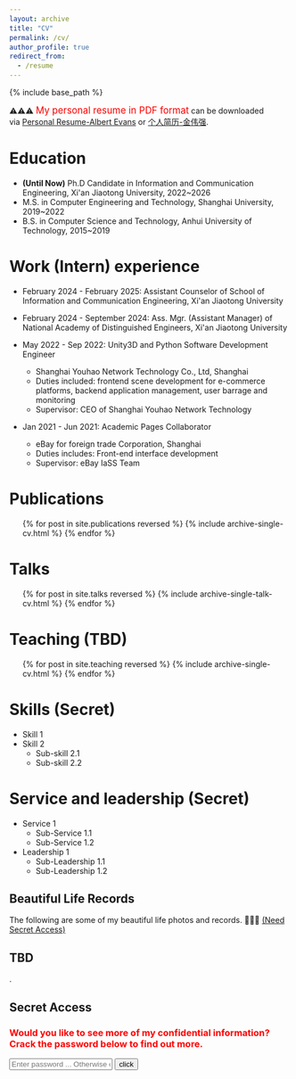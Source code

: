 ```yaml
---
layout: archive
title: "CV"
permalink: /cv/
author_profile: true
redirect_from:
  - /resume
---
```


{% include base_path %}

⚠️⚠️⚠️ <span style="color: red; font-size: larger;">My personal resume in PDF format</span> can be downloaded
<br/> via [Personal Resume-Albert Evans](https://raw.githubusercontent.com/albert-jin/albert-jin.github.io/master/files/Weiqiang%20Jin%20Resume.pdf) or [个人简历-金伟强](https://raw.githubusercontent.com/albert-jin/albert-jin.github.io/master/files/金伟强%20简历.pdf).

Education
======
* **(Until Now)** Ph.D Candidate in Information and Communication Engineering, Xi'an Jiaotong University, 2022~2026
* M.S. in Computer Engineering and Technology, Shanghai University, 2019~2022
* B.S. in Computer Science and Technology, Anhui University of Technology, 2015~2019

Work (Intern) experience
======
* February 2024 - February 2025: Assistant Counselor of School of Information and Communication Engineering, Xi'an Jiaotong University
  <!-- * Duties included: Assist Teachers in completing daily administrative tasks and various assignments. -->
  
* February 2024 - September 2024: Ass. Mgr. (Assistant Manager) of National Academy of Distinguished Engineers, Xi'an Jiaotong University
  <!-- * Duties included:  Assist Teachers in completing daily administrative tasks and various assignments. -->

* May 2022 - Sep 2022: Unity3D and Python Software Development Engineer
  * Shanghai Youhao Network Technology Co., Ltd, Shanghai
  * Duties included: frontend scene development for e-commerce platforms, backend application management, user barrage and monitoring
  * Supervisor: CEO of Shanghai Youhao Network Technology

* Jan 2021 - Jun 2021: Academic Pages Collaborator
  * eBay for foreign trade Corporation, Shanghai
  * Duties includes: Front-end interface development
  * Supervisor: eBay IaSS Team

Publications
======
  <ul>{% for post in site.publications reversed %}
    {% include archive-single-cv.html %}
  {% endfor %}</ul>
  
Talks
======
  <ul>{% for post in site.talks reversed %}
    {% include archive-single-talk-cv.html  %}
  {% endfor %}</ul>
  
Teaching (TBD)
======
  <ul>{% for post in site.teaching reversed %}
    {% include archive-single-cv.html %}
  {% endfor %}</ul>

Skills (Secret)
======
* Skill 1
* Skill 2
  * Sub-skill 2.1
  * Sub-skill 2.2
  
Service and leadership (Secret)
======
* Service 1
  * Sub-Service 1.1
  * Sub-Service 1.2
* Leadership 1
  * Sub-Leadership 1.1
  * Sub-Leadership 1.2

Beautiful Life Records
------
The following are some of my beautiful life photos and records. 🙊🙊🙊 <a href="#secret-access-enter">(Need Secret Access)</a>

<div class="SecretContainer" style="display: none;">
    <img src="/images/secrets/lifephotos/eating.jpg" alt="beauty life image show 1.">
    <br/>
    <br/>
    <img src="/images/secrets/lifephotos/drinking.jpg" alt="beauty life image show 2.">
    <br/>
    <br/>
    <img src="/images/secrets/lifephotos/toilet.jpg" alt="beauty life image show 3.">
    <br/>
    <br/>
    <img src="/images/secrets/lifephotos/WryMouth.jpg" alt="beauty life image show 4.">
    <br/>
    <br/>
    <img src="/images/secrets/lifephotos/slim.jpg" alt="beauty life image show 5.">
</div>

TBD
------
.

Secret Access
------
<h3 id="secret-access-enter" style="color: red;">Would you like to see more of my confidential information? Crack the password below to find out more.</h3>
<input type="password" id="password" placeholder="Enter password ... Otherwise contact me via email: weiqiangjin@stu.xjtu.edu.cn">
<button onclick="checkPassword()">click</button>

<!-- <script>
    function checkPassword() {
        var passwordInput = document.getElementById("password").value;
        var inputAsNumber = parseInt(passwordInput);
        var currentTimeInMinutes = new Date().getMinutes();
        var correctPassword = currentTimeInMinutes; // 密码就是当前时间分钟指针的指向的数字.
        if (!isNaN(inputAsNumber) && inputAsNumber >= 0 && inputAsNumber <= 59 && inputAsNumber === correctPassword) {
            var secretelements = document.getElementsByClassName("SecretContainer");
            alert("😄😄😄 Access Success.");
            for (var i = 0; i < secretelements.length; i++) {
            secretelements[i].style.display = "block"; 
            }
        } else {
            alert("😖😖😖 Error password, please contact me via email: weiqiangjin@stu.xjtu.edu.cn");
        }
    }
</script> -->